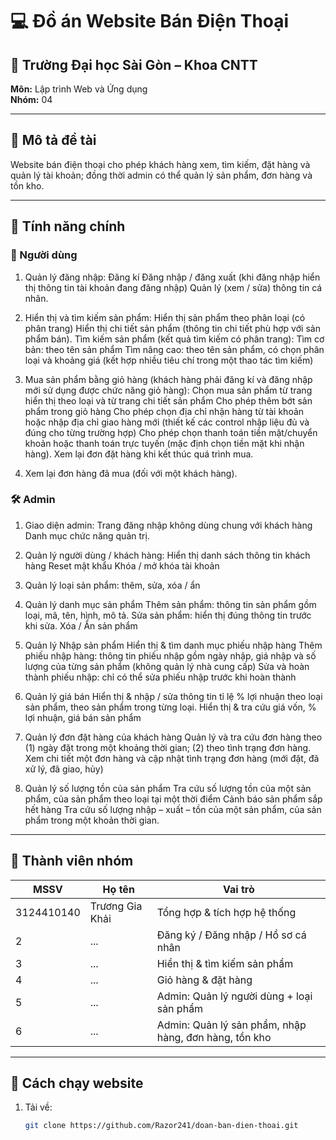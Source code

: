 # 💻 Đồ án Website Bán Điện Thoại

## 🏫 Trường Đại học Sài Gòn – Khoa CNTT
**Môn:** Lập trình Web và Ứng dụng  
**Nhóm:** 04 

---

## 📘 Mô tả đề tài
Website bán điện thoại cho phép khách hàng xem, tìm kiếm, đặt hàng và quản lý tài khoản; đồng thời admin có thể quản lý sản phẩm, đơn hàng và tồn kho.

---

## 🧩 Tính năng chính

### 👤 Người dùng
1. Quản lý đăng nhập: 
Đăng kí
Đăng nhập / đăng xuất (khi đăng nhập hiển thị thông tin tài khoản đang đăng nhập)
Quản lý (xem / sửa) thông tin cá nhân.

2. Hiển thị và tìm kiếm sản phẩm:
Hiển thị sản phẩm theo phân loại (có phân trang)
Hiển thị chi tiết sản phẩm (thông tin chi tiết phù hợp với sản phẩm bán). 
Tìm kiếm sản phẩm (kết quả tìm kiếm có phân trang):
Tìm cơ bản: theo tên sản phẩm
Tìm nâng cao: theo tên sản phẩm, có chọn phân loại và khoảng giá (kết hợp nhiều tiêu chí trong một thao tác tìm kiếm)

3. Mua sản phẩm bằng giỏ hàng (khách hàng phải đăng kí và đăng nhập mới sử dụng được chức năng giỏ hàng): 
Chọn mua sản phẩm từ trang hiển thị theo loại và từ trang chi tiết sản phẩm
Cho phép thêm bớt sản phẩm trong giỏ hàng
Cho phép chọn địa chỉ nhận hàng từ tài khoản hoặc nhập địa chỉ giao hàng mới (thiết kế các control nhập liệu đủ và đúng cho từng trường hợp)
Cho phép chọn thanh toán tiền mặt/chuyển khoản hoặc thanh toán trực tuyến (mặc định chọn tiền mặt khi nhận hàng).
Xem lại đơn đặt hàng khi kết thúc quá trình mua.

4. Xem lại đơn hàng đã mua (đối với một khách hàng).
  

### 🛠️ Admin
1. Giao diện admin: 
Trang đăng nhập không dùng chung với khách hàng
Danh mục chức năng quản trị.

2. Quản lý người dùng / khách hàng: 
Hiển thị danh sách thông tin khách hàng
Reset mật khẩu
Khóa / mở khóa tài khoản

3. Quản lý loại sản phẩm: thêm, sửa, xóa / ẩn

4. Quản lý danh mục sản phẩm
Thêm sản phẩm: thông tin sản phẩm gồm loại, mã, tên, hình, mô tả.
Sửa sản phẩm: hiển thị đúng thông tin trước khi sửa.
Xóa / Ẩn sản phẩm

5. Quản lý Nhập sản phẩm
Hiển thị & tìm danh mục phiếu nhập hàng
Thêm phiếu nhập hàng: thông tin phiếu nhập gồm ngày nhập, giá nhập và số lượng của từng sản phẩm (không quản lý nhà cung cấp)
Sửa và hoàn thành phiếu nhập: chỉ có thể sửa phiếu nhập trước khi hoàn thành

6. Quản lý giá bán
Hiển thị & nhập / sửa thông tin tỉ lệ % lợi nhuận theo loại sản phẩm, theo sản phẩm trong từng loại.
Hiển thị & tra cứu giá vốn, % lợi nhuận, giá bán sản phẩm

7. Quản lý đơn đặt hàng của khách hàng
Quản lý và tra cứu đơn hàng theo (1) ngày đặt trong một khoảng thời gian; (2) theo tình trạng đơn hàng.
Xem chi tiết một đơn hàng và cập nhật tình trạng đơn hàng (mới đặt, đã xử lý, đã giao, hủy)

8. Quản lý số lượng tồn của sản phẩm
Tra cứu số lượng tồn của một sản phẩm, của sản phẩm theo loại tại một thời điểm
Cảnh báo sản phẩm sắp hết hàng
Tra cứu số lượng nhập – xuất – tồn của một sản phẩm, của sản phẩm trong một khoản thời gian.
  

---

## 🧠 Thành viên nhóm

| MSSV | Họ tên | Vai trò |
|------|---------|----------|
| 3124410140 | Trương Gia Khải | Tổng hợp & tích hợp hệ thống |
| 2 | ... | Đăng ký / Đăng nhập / Hồ sơ cá nhân |
| 3 | ... | Hiển thị & tìm kiếm sản phẩm |
| 4 | ... | Giỏ hàng & đặt hàng |
| 5 | ... | Admin: Quản lý người dùng + loại sản phẩm |
| 6 | ... | Admin: Quản lý sản phẩm, nhập hàng, đơn hàng, tồn kho |

---

## 🚀 Cách chạy website
1. Tải về:  
   ```bash
   git clone https://github.com/Razor241/doan-ban-dien-thoai.git
